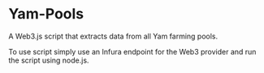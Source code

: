 # Yam-Pools
A Web3.js script that extracts data from all Yam farming pools.

To use script simply use an Infura endpoint for the Web3 provider and run the script using node.js.
